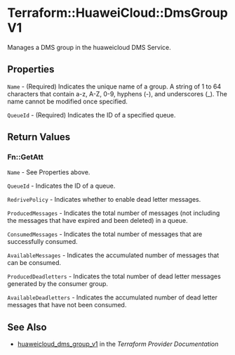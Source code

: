 # Terraform::HuaweiCloud::DmsGroupV1

Manages a DMS group in the huaweicloud DMS Service.

## Properties

`Name` - (Required) Indicates the unique name of a group. A string of 1 to 64 characters that contain a-z, A-Z, 0-9, hyphens (-), and underscores (_). The name cannot be modified once specified.

`QueueId` - (Required) Indicates the ID of a specified queue.


## Return Values

### Fn::GetAtt

`Name` - See Properties above.

`QueueId` - Indicates the ID of a queue.

`RedrivePolicy` - Indicates whether to enable dead letter messages.

`ProducedMessages` - Indicates the total number of messages (not including the messages that have expired and been deleted) in a queue.

`ConsumedMessages` - Indicates the total number of messages that are successfully consumed.

`AvailableMessages` - Indicates the accumulated number of messages that can be consumed.

`ProducedDeadletters` - Indicates the total number of dead letter messages generated by the consumer group.

`AvailableDeadletters` - Indicates the accumulated number of dead letter messages that have not been consumed.

## See Also

* [huaweicloud_dms_group_v1](https://www.terraform.io/docs/providers/huaweicloud/r/dms_group_v1.html) in the _Terraform Provider Documentation_